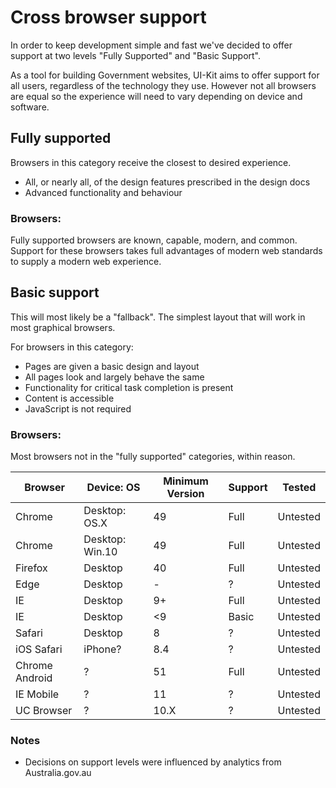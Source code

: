 # Cross browser support
In order to keep development simple and fast we've decided to offer support at two levels "Fully Supported" and "Basic Support".

As a tool for building Government websites, UI-Kit aims to offer support for all users, regardless of the technology they use. However not all browsers are equal so the experience will need to vary depending on device and software.


## Fully supported
Browsers in this category receive the closest to desired experience.

* All, or nearly all, of the design features prescribed in the design docs
* Advanced functionality and behaviour

### Browsers:
Fully supported browsers are known, capable, modern, and common. Support for these browsers takes full advantages of modern web standards to supply a modern web experience.



## Basic support
This will most likely be a "fallback". The simplest layout that will work in most graphical browsers.

For browsers in this category:
* Pages are given a basic design and layout
* All pages look and largely behave the same
* Functionality for critical task completion is present
* Content is accessible
* JavaScript is not required

### Browsers:
Most browsers not in the "fully supported" categories, within reason.


| Browser        | Device: OS      | Minimum Version | Support | Tested   |
|----------------|-----------------|-----------------|---------|----------|
| Chrome         | Desktop: OS.X   | 49              | Full    | Untested |
| Chrome         | Desktop: Win.10 | 49              | Full    | Untested |
| Firefox        | Desktop         | 40              | Full    | Untested |
| Edge           | Desktop         | -               | ?       | Untested |
| IE             | Desktop         | 9+              | Full    | Untested |
| IE             | Desktop         | <9              | Basic   | Untested |
| Safari         | Desktop         | 8               | ?       | Untested |
| iOS Safari     | iPhone?         | 8.4             | ?       | Untested |
| Chrome Android | ?               | 51              | Full    | Untested |
| IE Mobile      | ?               | 11              | ?       | Untested |
| UC Browser     | ?               | 10.X            | ?       | Untested |

### Notes
* Decisions on support levels were influenced by analytics from Australia.gov.au
